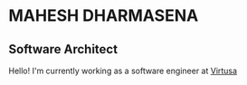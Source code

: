 # MAHESH DHARMASENA

## Software Architect 

Hello! I'm currently working as a software engineer at [Virtusa](https://www.virtusa.com)

